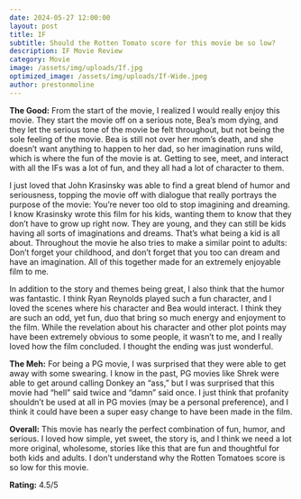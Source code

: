 ```yaml
---
date: 2024-05-27 12:00:00
layout: post
title: IF
subtitle: Should the Rotten Tomato score for this movie be so low?
description: IF Movie Review
category: Movie
image: /assets/img/uploads/If.jpg
optimized_image: /assets/img/uploads/If-Wide.jpeg
author: prestonmoline
---
```


**The Good:**
From the start of the movie, I realized I would really enjoy this movie. They start the movie off on a serious note, Bea’s mom dying, and they let the serious tone of the movie be felt throughout, but not being the sole feeling of the movie. Bea is still not over her mom’s death, and she doesn’t want anything to happen to her dad, so her imagination runs wild, which is where the fun of the movie is at. Getting to see, meet, and interact with all the IFs was a lot of fun, and they all had a lot of character to them. 

I just loved that John Krasinsky was able to find a great blend of humor and seriousness, topping the movie off with dialogue that really portrays the purpose of the movie: You’re never too old to stop imagining and dreaming. I know Krasinsky wrote this film for his kids, wanting them to know that they don’t have to grow up right now. They are young, and they can still be kids having all sorts of imaginations and dreams. That’s what being a kid is all about. Throughout the movie he also tries to make a similar point to adults: Don’t forget your childhood, and don’t forget that you too can dream and have an imagination. All of this together made for an extremely enjoyable film to me.

In addition to the story and themes being great, I also think that the humor was fantastic. I think Ryan Reynolds played such a fun character, and I loved the scenes where his character and Bea would interact. I think they are such an odd, yet fun, duo that bring so much energy and enjoyment to the film. While the revelation about his character and other plot points may have been extremely obvious to some people, it wasn’t to me, and I really loved how the film concluded. I thought the ending was just wonderful.


**The Meh:**
For being a PG movie, I was surprised that they were able to get away with some swearing. I know in the past, PG movies like Shrek were able to get around calling Donkey an “ass,” but I was surprised that this movie had “hell” said twice and “damn” said once. I just think that profanity shouldn’t be used at all in PG movies (may be a personal preference), and I think it could have been a super easy change to have been made in the film.


**Overall:**
This movie has nearly the perfect combination of fun, humor, and serious. I loved how simple, yet sweet, the story is, and I think we need a lot more original, wholesome, stories like this that are fun and thoughtful for both kids and adults. I don’t understand why the Rotten Tomatoes score is so low for this movie.


**Rating:**
4.5/5

